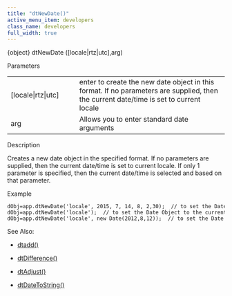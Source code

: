 ```yaml
---
title: "dtNewDate()"
active_menu_item: developers
class_name: developers
full_width: true
---
```



{object} dtNewDate ([locale|rtz|utc],arg)

Parameters

<table>
<tr>
<td width="133">
[locale|rtz|utc]

</td>
<td width="20">
</td>
<td width="750">
enter to create the new date object in this format. If no parameters are supplied, then the current date/time is set to current locale

</td>
</tr>
<tr>
<td width="133">
arg

</td>
<td width="20">
</td>
<td width="750">
Allows you to enter standard date arguments

</td>
</tr>
</table>

Description

Creates a new date object in the specified format. If no parameters are supplied, then the current date/time is set to current locale. If only 1 parameter is specified, then the current date/time is selected and based on that parameter.

Example

    dObj=app.dtNewDate('locale', 2015, 7, 14, 8, 2,30);  // to set the Date Object to Fri Aug 14 2015 08:02:30
    dObj=app.dtNewDate('locale');  // to set the Date Object to the current locale date/time
    dObj=app.dtNewDate('locale', new Date(2012,8,12));  // to set the Date Object to Wed Sep 12 2012 00:00:00
   

See Also:

 - [dtadd()](dtadd.htm)

 - [dtDifference()](dtdifference.htm)

 - [dtAdjust()](dtadjust.htm)

 - [dtDateToString()](dtdatetostring.htm)

